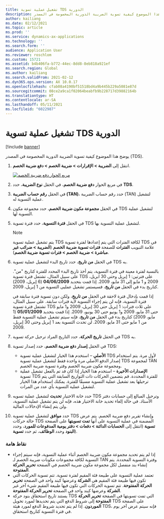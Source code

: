 ```yaml
---
title: تشغيل عملية تسوية TDS الدورية
description: يوضح هذا الموضوع كيفية تسوية الضريبة الدورية المخصومة في المصدر (TDS).
author: kailiang
ms.date: 02/12/2021
ms.topic: article
ms.prod: ''
ms.service: dynamics-ax-applications
ms.technology: ''
ms.search.form: ''
audience: Application User
ms.reviewer: roschlom
ms.custom: 15721
ms.assetid: b4b406fa-b772-44ec-8dd8-8eb818a921ef
ms.search.region: Global
ms.author: kailiang
ms.search.validFrom: 2021-02-12
ms.dyn365.ops.version: AX 10.0.17
ms.openlocfilehash: cfab08a4190bf51518bd4a9b445b229a5081e87d
ms.sourcegitcommit: 08ce2a9ca1f02064beabfb9b228717d39882164b
ms.translationtype: HT
ms.contentlocale: ar-SA
ms.lasthandoff: 05/11/2021
ms.locfileid: "6022987"
---
```

# <a name="run-the-periodic-tds-settlement-process"></a>تشغيل عملية تسوية TDS الدورية

[!include [banner](../includes/banner.md)]

يوضح هذا الموضوع كيفية تسوية الضريبة الدورية المخصومة في المصدر (TDS).

1. انتقل إلى **الضريبة \> الإقرارات \> ضريبة الخصم \> دفع ضريبة الخصم**.

    [![مربع الحوار دفع ضريبة الخصم](./media/apac-ind-TDS-47.png)](./media/apac-ind-TDS-47.png)

2. في مربع الحوار **دفع ضريبة الخصم**، في الحقل **نوع الضريبة**، حدد **TDS**.
3. في الحقل **رقم حساب الضريبة (TAN)**، حدد رقم حساب الضريبة (TAN) لتشغيل عملية التسوية له.
4. في الحقل **مجموعة مكون ضريبة الخصم**، حدد مجموعة مكون TDS لتشغيل عملية التسوية لها.
5. في الحقل **فترة التسوية**، حدد فترة تسوية TDS لتشغيل عملية التسوية بها.

    > [!NOTE]
    > يتم تشغيل عملية تسوية TDS لكافة الفترات التي يتم إعدادها لفترة تسوية TDS في علامة التبويب **الفترات** للصفحة **فترات تسوية ضريبة الخصم** (**الضريبة \> ضرائب غير مباشرة \> ضريبة الخصم \> فترات تسوية ضريبة الخصم**).

6. في الحقل **من تاريخ**، حدد تاريخ البدء لتشغيل عملية تسوية TDS به.

    بالنسبة لفترة معينة في فترة التسوية، يتم أخذ تاريخ البدء المحدد للفترة كتاريخ "من". على سبيل المثال، تشتمل فترة تسوية TDS على فترتين: 1 إبريل وحتى 30 ابريل، 2009 و 1 مايو إلى 31 مايو، 2009. إذا قمت بتحديد **04/06/2009** (6 إبريل، 2009) كتاريخ بدء في الحقل **من تاريخ**، فسيستمر تشغيل عمليى التسوية من 1 إبريل، 2009.

    إذا قمت بإدخال فترة لاحقة في الحقل **من تاريخ**، ولكن دون تسوية فترة سابقة في فترة التسوية، فإنه لن يتم إجراء التسوية لأية فترات سابقة. على سبيل المثال، تشتمل فترة تسوية TDS على ثلاث فترات: 1 إبريل حتى 30 إبريل، 2009 و1 مايو حتى 31 مايو، 2009 و1 يونيو حتى 30 يونيو، 2009. إذا قمت بتحديد **05/01/2009** (1 مايو، 2009) كتاريخ بدء في الحقل **من تاريخ**، فإنه سيتم تشغيل عملية التسوية فقط من 1 مايو حتى 31 مايو، 2009. لن تحدث التسوية بعد 1 إبريل وحتى 30 إبريل، 2009.

7. في الحقل **تاريخ الحركة**، حدد التاريخ المراد ترحيل حركة تسوية TDS به.
8. في الحقل **إصدار دفع ضريبة الخصم**، حدد إصدار تسوية TDS:

     - **الأصلي** – استخدم هذا الخيار لتشغيل عملية تسوية TDS لأول مرة. يتم استخدام إصدار الدفع الأصلي مرة واحدة فقط لتشغيل عملية تسوية TDS لمجموعة TAN ومجموعة مكون ضريبة الخصم وفترة تسوية ضريبة الخصم.
    - **الإصدارات الأخيرة** – استخدم هذا الخيار إذا كان قد تم بالفعل تشغيل عملية تسوية TDS للفترة المحددة. قم بتضمين الحركات ذات التواريخ السابقة التي يتم ترحيلها بعد تشغيل عملية التسوية مسبقًا للفترة. يمكنك استخدام هذا الخيار لتشغيل عملية التسوية بأي عدد من المرات.

9. حدد خانة الاختيار **تحديث** لتشغيل عملية تسويه TDS وترحيل المبالغ إلى حسابات دفتر الأستاذ. في حالة إلغاء تحديد خانة الاختيار هذه، فإنه لن يتم تشغيل عملية التسوية، ولن يتم إنشاء الإدخالات المالية.
10. حدد **موافق** لتشغيل عملية تسوية TDS وإنشاء تقرير دفع ضريبة الخصم. يتم عرض حالة حركات TDS المضمنة في عملية التسوية على أنها **تمت تسويتها** على الصفحة **تسوية** (انتقل إلى **الحسابات الدائنة \> دفعات \> ‏‫دفتر يومية المدفوعات للمورد‬**، وحدد **البنود** وحدد **الوظائف**، ثم حدد **تسوية**).

### <a name="important-points"></a>نقاط هامة

- إذا لم يتم تحديد مجموعة مكون ضريبة الخصم أثناء عملية التسوية، فإنه سيتم إجراء التسوية لكافة مجموعات مكونات ضريبة الخصم لـ TAN وفترة التسوية المحددة. يتم إنشاء بند منفصل لكل مجموعة مكون ضريبة الخصم في الصفحة **تحرير الحركة المفتوحة**.
- تعتمد عملية التسوية على طبيعة فئة المقيم لفترة تسوية. تتم تسوية الحركات التي تكون فيها طبيعة فئة المقيم هي **الشركة** وعرضها كبند واحد في الصفحة **تحرير الحركة المفتوحة**. تتم تسوية الحركات التي تكون فيها طبيعة المقيم شيء آخر غير **الشركة** وعرضها كبند واحد في الصفحة **تحرير الحركة المفتوحة**.
- يستند تاريخ استحقاق بنود حركة TDS التي تمت تسويتها في الصفحة **تحرير الحركة المفتوحة** إلى شروط الدفع التي يتم تحديدها لمورد تخويل TDS على الصفحة **الموردون**. إذا لم يتم تحديد شروط الدفع لمورد هيئة TDS، فإنه سيتم عرض آخر يوم في فترة التسوية كتاريخ استحقاق.
